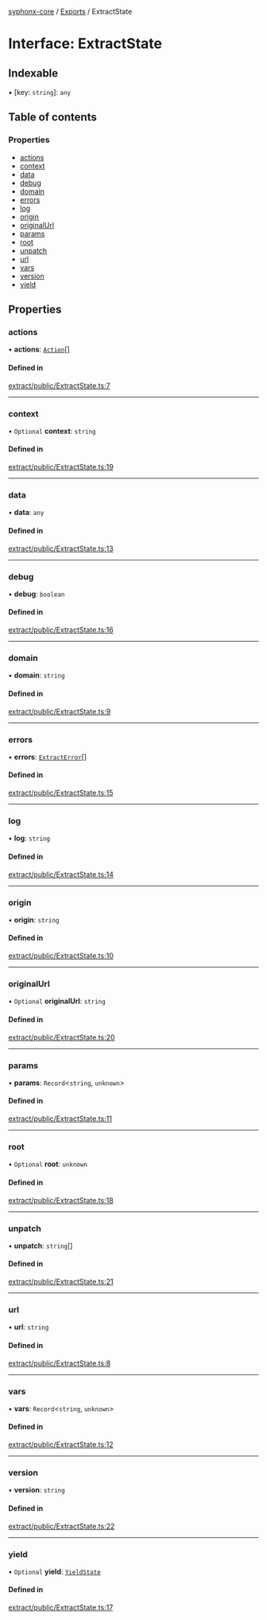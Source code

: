[syphonx-core](../README.md) / [Exports](../modules.md) / ExtractState

# Interface: ExtractState

## Indexable

▪ [key: `string`]: `any`

## Table of contents

### Properties

- [actions](ExtractState.md#actions)
- [context](ExtractState.md#context)
- [data](ExtractState.md#data)
- [debug](ExtractState.md#debug)
- [domain](ExtractState.md#domain)
- [errors](ExtractState.md#errors)
- [log](ExtractState.md#log)
- [origin](ExtractState.md#origin)
- [originalUrl](ExtractState.md#originalurl)
- [params](ExtractState.md#params)
- [root](ExtractState.md#root)
- [unpatch](ExtractState.md#unpatch)
- [url](ExtractState.md#url)
- [vars](ExtractState.md#vars)
- [version](ExtractState.md#version)
- [yield](ExtractState.md#yield)

## Properties

### actions

• **actions**: [`Action`](../modules.md#action)[]

#### Defined in

[extract/public/ExtractState.ts:7](https://github.com/dtempx/syphonx-core/blob/e4f4a4f/extract/public/ExtractState.ts#L7)

___

### context

• `Optional` **context**: `string`

#### Defined in

[extract/public/ExtractState.ts:19](https://github.com/dtempx/syphonx-core/blob/e4f4a4f/extract/public/ExtractState.ts#L19)

___

### data

• **data**: `any`

#### Defined in

[extract/public/ExtractState.ts:13](https://github.com/dtempx/syphonx-core/blob/e4f4a4f/extract/public/ExtractState.ts#L13)

___

### debug

• **debug**: `boolean`

#### Defined in

[extract/public/ExtractState.ts:16](https://github.com/dtempx/syphonx-core/blob/e4f4a4f/extract/public/ExtractState.ts#L16)

___

### domain

• **domain**: `string`

#### Defined in

[extract/public/ExtractState.ts:9](https://github.com/dtempx/syphonx-core/blob/e4f4a4f/extract/public/ExtractState.ts#L9)

___

### errors

• **errors**: [`ExtractError`](ExtractError.md)[]

#### Defined in

[extract/public/ExtractState.ts:15](https://github.com/dtempx/syphonx-core/blob/e4f4a4f/extract/public/ExtractState.ts#L15)

___

### log

• **log**: `string`

#### Defined in

[extract/public/ExtractState.ts:14](https://github.com/dtempx/syphonx-core/blob/e4f4a4f/extract/public/ExtractState.ts#L14)

___

### origin

• **origin**: `string`

#### Defined in

[extract/public/ExtractState.ts:10](https://github.com/dtempx/syphonx-core/blob/e4f4a4f/extract/public/ExtractState.ts#L10)

___

### originalUrl

• `Optional` **originalUrl**: `string`

#### Defined in

[extract/public/ExtractState.ts:20](https://github.com/dtempx/syphonx-core/blob/e4f4a4f/extract/public/ExtractState.ts#L20)

___

### params

• **params**: `Record`<`string`, `unknown`\>

#### Defined in

[extract/public/ExtractState.ts:11](https://github.com/dtempx/syphonx-core/blob/e4f4a4f/extract/public/ExtractState.ts#L11)

___

### root

• `Optional` **root**: `unknown`

#### Defined in

[extract/public/ExtractState.ts:18](https://github.com/dtempx/syphonx-core/blob/e4f4a4f/extract/public/ExtractState.ts#L18)

___

### unpatch

• **unpatch**: `string`[]

#### Defined in

[extract/public/ExtractState.ts:21](https://github.com/dtempx/syphonx-core/blob/e4f4a4f/extract/public/ExtractState.ts#L21)

___

### url

• **url**: `string`

#### Defined in

[extract/public/ExtractState.ts:8](https://github.com/dtempx/syphonx-core/blob/e4f4a4f/extract/public/ExtractState.ts#L8)

___

### vars

• **vars**: `Record`<`string`, `unknown`\>

#### Defined in

[extract/public/ExtractState.ts:12](https://github.com/dtempx/syphonx-core/blob/e4f4a4f/extract/public/ExtractState.ts#L12)

___

### version

• **version**: `string`

#### Defined in

[extract/public/ExtractState.ts:22](https://github.com/dtempx/syphonx-core/blob/e4f4a4f/extract/public/ExtractState.ts#L22)

___

### yield

• `Optional` **yield**: [`YieldState`](YieldState.md)

#### Defined in

[extract/public/ExtractState.ts:17](https://github.com/dtempx/syphonx-core/blob/e4f4a4f/extract/public/ExtractState.ts#L17)
